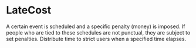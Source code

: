 # LateCost
A certain event is scheduled and a specific penalty (money) is imposed.  If people who are tied to these schedules are not punctual, they are subject to set penalties.  Distribute time to strict users when a specified time elapses.
